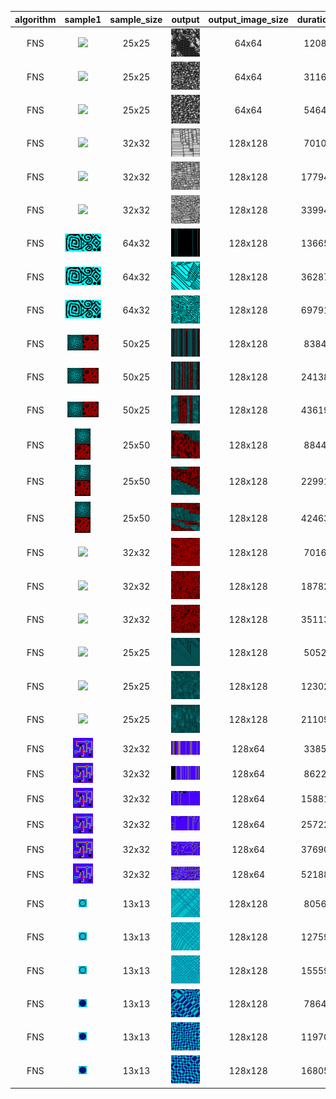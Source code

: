 | algorithm | sample1 | sample_size | output | output_image_size | duration | seed | algorithm_parameters |
|:----:|:----:|:----:|:----:|:----:|:----:|:----:|:----:|
|FNS|<img src="Samples/skulls.png">|25x25|<img src="ExperimentsFNSOutput/skulls1.png">|64x64|1208|42|neighborhood=1|
|FNS|<img src="Samples/skulls.png">|25x25|<img src="ExperimentsFNSOutput/skulls2.png">|64x64|3116|42|neighborhood=2|
|FNS|<img src="Samples/skulls.png">|25x25|<img src="ExperimentsFNSOutput/skulls3.png">|64x64|5464|42|neighborhood=3|
|FNS|<img src="Samples/wall.png">|32x32|<img src="ExperimentsFNSOutput/wall1.png">|128x128|7010|42|neighborhood=1|
|FNS|<img src="Samples/wall.png">|32x32|<img src="ExperimentsFNSOutput/wall2.png">|128x128|17794|42|neighborhood=2|
|FNS|<img src="Samples/wall.png">|32x32|<img src="ExperimentsFNSOutput/wall3.png">|128x128|33994|42|neighborhood=3|
|FNS|<img src="Samples/square_spiral.png">|64x32|<img src="ExperimentsFNSOutput/square_spiral1.png">|128x128|13665|42|neighborhood=1|
|FNS|<img src="Samples/square_spiral.png">|64x32|<img src="ExperimentsFNSOutput/square_spiral2.png">|128x128|36287|42|neighborhood=2|
|FNS|<img src="Samples/square_spiral.png">|64x32|<img src="ExperimentsFNSOutput/square_spiral3.png">|128x128|69791|42|neighborhood=3|
|FNS|<img src="Samples/halls_and_foam.png">|50x25|<img src="ExperimentsFNSOutput/halls_and_foam1.png">|128x128|8384|33|neighborhood=1|
|FNS|<img src="Samples/halls_and_foam.png">|50x25|<img src="ExperimentsFNSOutput/halls_and_foam2.png">|128x128|24138|33|neighborhood=2|
|FNS|<img src="Samples/halls_and_foam.png">|50x25|<img src="ExperimentsFNSOutput/halls_and_foam3.png">|128x128|43619|33|neighborhood=3|
|FNS|<img src="Samples/halls_and_foam_v.png">|25x50|<img src="ExperimentsFNSOutput/halls_and_foam_v1.png">|128x128|8844|33|neighborhood=1|
|FNS|<img src="Samples/halls_and_foam_v.png">|25x50|<img src="ExperimentsFNSOutput/halls_and_foam_v2.png">|128x128|22991|33|neighborhood=2|
|FNS|<img src="Samples/halls_and_foam_v.png">|25x50|<img src="ExperimentsFNSOutput/halls_and_foam_v3.png">|128x128|42463|33|neighborhood=3|
|FNS|<img src="Samples/redfoam.png">|32x32|<img src="ExperimentsFNSOutput/redfoam1.png">|128x128|7016|42|neighborhood=1|
|FNS|<img src="Samples/redfoam.png">|32x32|<img src="ExperimentsFNSOutput/redfoam2.png">|128x128|18782|42|neighborhood=2|
|FNS|<img src="Samples/redfoam.png">|32x32|<img src="ExperimentsFNSOutput/redfoam3.png">|128x128|35113|42|neighborhood=3|
|FNS|<img src="Samples/bluehalls.png">|25x25|<img src="ExperimentsFNSOutput/bluehalls1.png">|128x128|5052|42|neighborhood=1|
|FNS|<img src="Samples/bluehalls.png">|25x25|<img src="ExperimentsFNSOutput/bluehalls2.png">|128x128|12302|42|neighborhood=2|
|FNS|<img src="Samples/bluehalls.png">|25x25|<img src="ExperimentsFNSOutput/bluehalls3.png">|128x128|21109|42|neighborhood=3|
|FNS|<img src="Samples/sgraph.png">|32x32|<img src="ExperimentsFNSOutput/sgraph1.png">|128x64|3385|-1(428)|neighborhood=1|
|FNS|<img src="Samples/sgraph.png">|32x32|<img src="ExperimentsFNSOutput/sgraph2.png">|128x64|8622|-1(893)|neighborhood=2|
|FNS|<img src="Samples/sgraph.png">|32x32|<img src="ExperimentsFNSOutput/sgraph3.png">|128x64|15881|-1(595)|neighborhood=3|
|FNS|<img src="Samples/sgraph.png">|32x32|<img src="ExperimentsFNSOutput/sgraph4.png">|128x64|25722|-1(564)|neighborhood=4|
|FNS|<img src="Samples/sgraph.png">|32x32|<img src="ExperimentsFNSOutput/sgraph5.png">|128x64|37690|-1(399)|neighborhood=5|
|FNS|<img src="Samples/sgraph.png">|32x32|<img src="ExperimentsFNSOutput/sgraph6.png">|128x64|52188|-1(184)|neighborhood=6|
|FNS|<img src="Samples/ball.png">|13x13|<img src="ExperimentsFNSOutput/ball1.png">|128x128|8056|-1(586)|neighborhood=3|
|FNS|<img src="Samples/ball.png">|13x13|<img src="ExperimentsFNSOutput/ball2.png">|128x128|12759|-1(736)|neighborhood=4|
|FNS|<img src="Samples/ball.png">|13x13|<img src="ExperimentsFNSOutput/ball3.png">|128x128|15559|-1(606)|neighborhood=5|
|FNS|<img src="Samples/solid_ball.png">|13x13|<img src="ExperimentsFNSOutput/solid_ball1.png">|128x128|7864|-1(274)|neighborhood=3|
|FNS|<img src="Samples/solid_ball.png">|13x13|<img src="ExperimentsFNSOutput/solid_ball2.png">|128x128|11970|-1(250)|neighborhood=4|
|FNS|<img src="Samples/solid_ball.png">|13x13|<img src="ExperimentsFNSOutput/solid_ball3.png">|128x128|16805|-1(316)|neighborhood=5|
